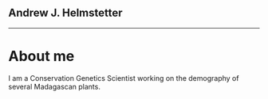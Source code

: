 ## Andrew J. Helmstetter
---

# About me
I am a Conservation Genetics Scientist working on the demography of several Madagascan plants.